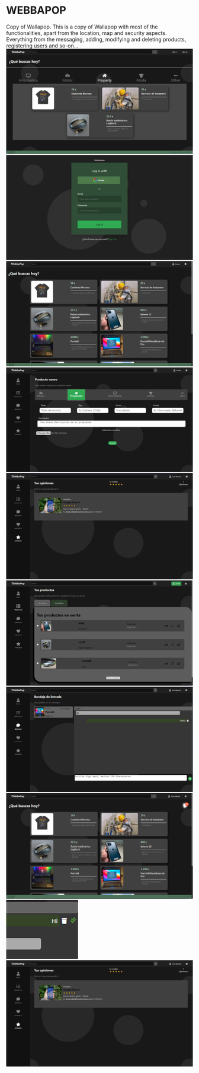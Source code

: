 # WEBBAPOP
Copy of Wallapop.
This is a copy of Wallapop with most of the functionalities, apart from the location, map and security aspects. Everything from the messaging, adding, modifying and deleting products, registering users and so-on...
![alt text](https://github.com/daninfocus/WEBBAPOP/blob/master/WebbapopScreenshots/landing_page.png?raw=true) <br>
![alt text](https://github.com/daninfocus/WEBBAPOP/blob/master/WebbapopScreenshots/login.png?raw=true) <br>
![alt text](https://github.com/daninfocus/WEBBAPOP/blob/master/WebbapopScreenshots/home_page.png?raw=true) <br>
![alt text](https://github.com/daninfocus/WEBBAPOP/blob/master/WebbapopScreenshots/new_product_page.png?raw=true) <br>
![alt text](https://github.com/daninfocus/WEBBAPOP/blob/master/WebbapopScreenshots/review_page.png?raw=true) <br>
![alt text](https://github.com/daninfocus/WEBBAPOP/blob/master/WebbapopScreenshots/user_page.png?raw=true) <br>
![alt text](https://github.com/daninfocus/WEBBAPOP/blob/master/WebbapopScreenshots/messages_page.png?raw=true) <br>
![alt text](https://github.com/daninfocus/WEBBAPOP/blob/master/WebbapopScreenshots/new_message.png?raw=true) <br>
![alt text](https://github.com/daninfocus/WEBBAPOP/blob/master/WebbapopScreenshots/read_message.png?raw=true) <br>
![alt text](https://github.com/daninfocus/WEBBAPOP/blob/master/WebbapopScreenshots/review_page.png?raw=true) <br>
